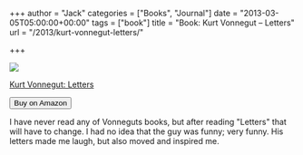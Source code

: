 +++
author = "Jack"
categories = ["Books", "Journal"]
date = "2013-03-05T05:00:00+00:00"
tags = ["book"]
title = "Book: Kurt Vonnegut – Letters"
url = "/2013/kurt-vonnegut-letters/"

+++

<a href="http://www.amazon.com/Kurt-Vonnegut-Letters/dp/0385343752%3FSubscriptionId%3D0ENGV10E9K9QDNSJ5C82%26tag%3Djackbaty-20%26linkCode%3Dxm2%26camp%3D2025%26creative%3D165953%26creativeASIN%3D0385343752" target="new"><img src="/img/2013/vonnegut-letters.jpg" /></a>



<a href="http://www.amazon.com/Kurt-Vonnegut-Letters/dp/0385343752%3FSubscriptionId%3D0ENGV10E9K9QDNSJ5C82%26tag%3Djackbaty-20%26linkCode%3Dxm2%26camp%3D2025%26creative%3D165953%26creativeASIN%3D0385343752" target="new" class="product-title title">Kurt Vonnegut: Letters</a></p> 
<a href="http://www.amazon.com/Kurt-Vonnegut-Letters/dp/0385343752%3FSubscriptionId%3D0ENGV10E9K9QDNSJ5C82%26tag%3Djackbaty-20%26linkCode%3Dxm2%26camp%3D2025%26creative%3D165953%26creativeASIN%3D0385343752" target="new" class="buy-button"><input type="button" class="sqs-amazon-button sqs-system-button sqs-editable-button" value="Buy on Amazon" /></a>
				
				
I have never read any of Vonneguts books, but after reading "Letters" that will have to change. I had no idea that the guy was funny; very funny. His letters made me laugh, but also moved and inspired me.
